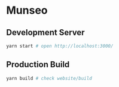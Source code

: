 # Munseo

## Development Server

```bash
yarn start # open http://localhost:3000/ 
```

## Production Build

```bash
yarn build # check website/build
```
